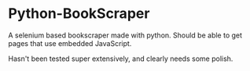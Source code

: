 # Python-BookScraper
A selenium based bookscraper made with python. Should be able to get pages that use embedded JavaScript.  

Hasn't been tested super extensively, and clearly needs some polish. 
